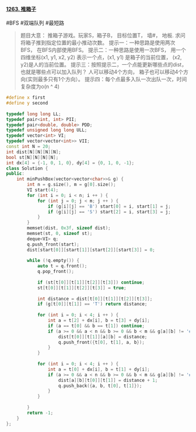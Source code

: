 #### [1263. 推箱子](https://leetcode.cn/problems/minimum-moves-to-move-a-box-to-their-target-location/)
#BFS #双端队列 #最短路 
>题目大意：
>	推箱子游戏。玩家S，箱子B， 目标位置T， 墙#， 地板.
>	求问将箱子推到指定位置的最小推动次数。
>提示一：一种思路是使用两次BFS， 在BFS内部使用BFS。
>提示二：一种思路是使用一次BFS， 用一个四维坐标(x1, y1, x2, y2) 表示一个点，(x1, y1) 是箱子的当前位置， (x2, y2)是人的当前位置。
>提示三：按照提示二，一个点能更新哪些点的dist， 也就是哪些点可以加入队列？
>				人可以移动4个方向， 箱子也可以移动4个方向(实则最多只有1个方向）。
>提示四：每个点最多入队一次出队一次，时间复杂度为o(n ^ 4)

~~~c++
#define x first  
#define y second  
  
typedef long long LL;  
typedef pair<int, int> PII;  
typedef pair<double, double> PDD;  
typedef unsigned long long ULL;  
typedef vector<int> VI;  
typedef vector<vector<int>> VII;  
const int N = 20;  
int dist[N][N][N][N];  
bool st[N][N][N][N];  
int dx[4] = {-1, 0, 1, 0}, dy[4] = {0, 1, 0, -1};  
class Solution {  
public:  
    int minPushBox(vector<vector<char>>& g) {  
        int n = g.size(), m = g[0].size();  
        VI start(4);  
        for (int i = 0; i < n; i ++ ) {  
            for (int j = 0; j < m; j ++ ) {  
                if (g[i][j] == 'B') start[0] = i, start[1] = j;  
                if (g[i][j] == 'S') start[2] = i, start[3] = j;  
            }  
        }  
        memset(dist, 0x3f, sizeof dist);  
        memset(st, 0, sizeof st);  
        deque<VI> q;  
        q.push_front(start);  
        dist[start[0]][start[1]][start[2]][start[3]] = 0;  
  
        while (!q.empty()) {  
            auto t = q.front();  
            q.pop_front();  
  
            if (st[t[0]][t[1]][t[2]][t[3]]) continue;  
            st[t[0]][t[1]][t[2]][t[3]] = true;  
  
            int distance = dist[t[0]][t[1]][t[2]][t[3]];  
            if (g[t[0]][t[1]] == 'T') return distance;  
  
            for (int i = 0; i < 4; i ++ ) {  
                int a = t[2] + dx[i], b = t[3] + dy[i];  
                if (a == t[0] && b == t[1]) continue;  
                if (a >= 0 && a < n && b >= 0 && b < m && g[a][b] != '#' && dist[t[0]][t[1]][a][b] > distance) {  
                    dist[t[0]][t[1]][a][b] = distance;  
                    q.push_front({t[0], t[1], a, b});  
                }  
            }  
  
            for (int i = 0; i < 4; i ++ ) {  
                int a = t[0] + dx[i], b = t[1] + dy[i];  
                if (a >= 0 && a < n && b >= 0 && b < m && g[a][b] != '#' && t[0] - t[2] == dx[i] && t[1] - t[3] == dy[i] && dist[a][b][t[0]][t[1]] > distance + 1) {  
                    dist[a][b][t[0]][t[1]] = distance + 1;  
                    q.push_back({a, b, t[0], t[1]});  
                }  
            }  
  
        }  
        return -1;  
    }  
};
~~~